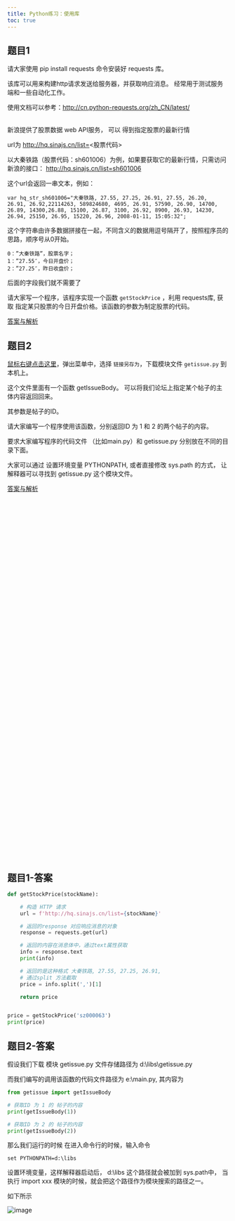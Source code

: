```yaml
---
title: Python练习：使用库
toc: true
---
```


## 题目1


请大家使用 pip install requests 命令安装好 requests 库。

该库可以用来构建http请求发送给服务器，并获取响应消息。 经常用于测试服务端和一些自动化工作。

使用文档可以参考：http://cn.python-requests.org/zh_CN/latest/


<br>
新浪提供了股票数据 web API服务， 可以 得到指定股票的最新行情

url为   http://hq.sinajs.cn/list=<股票代码>

 
以大秦铁路（股票代码：sh601006）为例，如果要获取它的最新行情，只需访问新浪的接口：
http://hq.sinajs.cn/list=sh601006

这个url会返回一串文本，例如：

```
var hq_str_sh601006="大秦铁路, 27.55, 27.25, 26.91, 27.55, 26.20, 26.91, 26.92,22114263, 589824680, 4695, 26.91, 57590, 26.90, 14700, 26.89, 14300,26.88, 15100, 26.87, 3100, 26.92, 8900, 26.93, 14230, 26.94, 25150, 26.95, 15220, 26.96, 2008-01-11, 15:05:32";
```

这个字符串由许多数据拼接在一起，不同含义的数据用逗号隔开了，按照程序员的思路，顺序号从0开始。

```
0：”大秦铁路”，股票名字；
1：”27.55″，今日开盘价；
2：”27.25″，昨日收盘价；
```

后面的字段我们就不需要了


请大家写一个程序，该程序实现一个函数 ```getStockPrice``` ，利用 requests库, 获取 指定某只股票的今日开盘价格。该函数的参数为制定股票的代码。



[答案与解析](#题目1-答案)



## 题目2

[鼠标右键点击这里](/doc/prac/python/getissue.py)，弹出菜单中，选择 ```链接另存为```，下载模块文件 ```getissue.py``` 到本机上。

这个文件里面有一个函数 getIssueBody。 可以将我们论坛上指定某个帖子的主体内容返回回来。

其参数是帖子的ID。

请大家编写一个程序使用该函数，分别返回ID 为 1 和 2 的两个帖子的内容。

要求大家编写程序的代码文件 （比如main.py）和  getissue.py 分别放在不同的目录下面。

大家可以通过 设置环境变量 PYTHONPATH,  或者直接修改 sys.path 的方式， 让解释器可以寻找到 getissue.py 这个模块文件。



[答案与解析](#题目2-答案)




<br><br><br><br><br><br><br><br><br><br><br><br><br><br><br><br><br><br><br><br><br><br><br><br><br><br><br><br><br><br><br><br><br><br><br><br><br><br><br><br><br><br><br><br><br><br><br><br>

## 题目1-答案

```python
def getStockPrice(stockName):

    # 构造 HTTP 请求
    url = f'http://hq.sinajs.cn/list={stockName}'

    # 返回的response 对应响应消息的对象
    response = requests.get(url)

    # 返回的内容在消息体中，通过text属性获取
    info = response.text
    print(info)

    # 返回的是这种格式 大秦铁路, 27.55, 27.25, 26.91,
    # 通过split 方法截取
    price = info.split(',')[1]

    return price


price = getStockPrice('sz000063')
print(price)
```


## 题目2-答案

假设我们下载 模块 getissue.py 文件存储路径为 d:\libs\getissue.py

而我们编写的调用该函数的代码文件路径为 e:\main.py, 其内容为

```py
from getissue import getIssueBody

# 获取ID 为 1 的 帖子的内容
print(getIssueBody(1))

# 获取ID 为 2 的 帖子的内容
print(getIssueBody(2))
```

那么我们运行的时候 在进入命令行的时候，输入命令

```set PYTHONPATH=d:\libs``` 

设置环境变量，这样解释器启动后， d:\libs 这个路径就会被加到 sys.path中， 当执行 import xxx 模块的时候，就会把这个路径作为模块搜索的路径之一。

如下所示

![image](https://user-images.githubusercontent.com/36257654/37198425-36860a9a-23b9-11e8-9b7e-8bacb2bd1bd2.png)